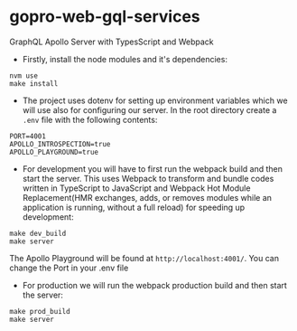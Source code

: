 # gopro-web-gql-services

GraphQL Apollo Server with TypesScript and Webpack

- Firstly, install the node modules and it's dependencies:

 ```
 nvm use
 make install
 ```
 
 - The project uses dotenv for setting up environment variables which we will use also for configuring our server. In the root directory create a `.env` file with the following contents:
 
 ```
 PORT=4001
APOLLO_INTROSPECTION=true
APOLLO_PLAYGROUND=true
```
 
 - For development you will have to first run the webpack build and then start the server. This uses Webpack to transform and bundle codes written in TypeScript to JavaScript and Webpack Hot Module Replacement(HMR exchanges, adds, or removes modules while an application is running, without a full reload) for speeding up development:
 ```
 make dev_build
 make server
 ```
 The Apollo Playground will be found at `http://localhost:4001/`. You can change the Port in your .env file
 
 
 - For production we will run the webpack production build and then start the server:
 ```
 make prod_build
 make server
 ```
